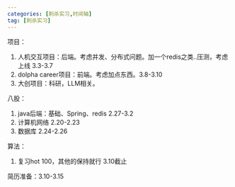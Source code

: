 ```yaml
---
categories: [刺杀实习,时间轴]
tag: [刺杀实习]
---
```


项目：

1. 人机交互项目：后端。考虑并发、分布式问题。加一个redis之类..压测，考虑上线 3.3-3.7
2. dolpha career项目：前端。考虑加点东西。3.8-3.10
3. 大创项目：科研，LLM相关。

八股：

1. java后端：基础、Spring、redis 2.27-3.2
2. 计算机网络 2.20-2.23
3. 数据库 2.24-2.26

算法：

1. 复习hot 100，其他的保持就行 3.10截止

简历准备：3.10-3.15